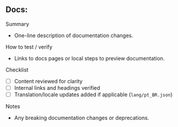 ## Docs: <one-line summary>

Summary

- One-line description of documentation changes.

How to test / verify

- Links to docs pages or local steps to preview documentation.

Checklist

- [ ] Content reviewed for clarity
- [ ] Internal links and headings verified
- [ ] Translation/locale updates added if applicable (`lang/pt_BR.json`)

Notes

- Any breaking documentation changes or deprecations.

